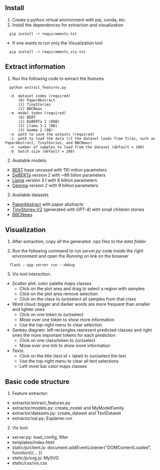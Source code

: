 
## **Install**

1. Create a python virtual environment with pip, conda, etc.
2. Install the dependences for extraction and visualization

```
  pip install -r requirements.txt
```

  - If one wants to run only the Visualization tool

```
  pip install -r requirements_vis.txt
```

## **Extract information**

1. Run the following code to extract the features

``` 
  python extract_features.py 
  
  -d  dataset index (required)
      (0) PaperAbstract
      (1) TinyStories
      (2) BBCNews
  -m  model index (required)
      (0) BERT
      (1) DeBERTa 2 (88B)
      (2) Llama 3.1 (8B)
      (3) Gemma 2 (9B)
  -o  path to save the outputs (required)
  -s  path to load the data (if the dataset loads from files, such as PaperAbstract, TinyStories, and BBCNews)
  -n  number of samples to load from the dataset (default = 100)
  -b  batch size (default = 100)
``` 

2. Available models

  - [BERT](https://huggingface.co/google-bert/bert-base-uncased) base uncased with 110 milion parameters
  - [DeBERTa](https://huggingface.co/microsoft/deberta-v2-xlarge) version 2 with ~88 bilion parameters
  - [Llama](https://huggingface.co/meta-llama/Llama-3.1-8B) version 3.1 with 8 billion parameters
  - [Gemma](https://huggingface.co/google/gemma-2-9b) version 2 with 9 billion parameters

3. Available datasets

  - [PaperAbstract](https://www.kaggle.com/datasets/blessondensil294/topic-modeling-for-research-articles) with paper abstracts
  - [TinyStories-V2](https://huggingface.co/datasets/roneneldan/TinyStories) (generated with GPT-4) with small children stories
  - [BBCNews](http://mlg.ucd.ie/datasets/bbc.html)

## **Visualization**

1. After extraction, copy all the generated .npz files to the *data folder*

2. Run the following command to run *server.py* code inside the right environment and open the *Running on* link on the browser

```
  flask --app server run --debug
```

3. Vis tool interaction:
  * Scatter plot: color palette maps classes
    - Click on the plot area and drag to select a region with samples
    - Click on the plot area remove selection
    - Click on the class to (un)select all samples from that class
  * Word cloud: bigger and darker words are more frequent than smaller and lighter ones
    - Click on one token to (un)select  
    - Mose over one token to show more information
    - Use the top-right menu to clear selection
  * Sankey diagram: left rectangles represent predicted classes and right ones the more important tokens for each prediction
    - Click on one class/token to (un)select
    - Mose over one link to show more information
  * Texts:
    - Click on the title (text id + label) to (un)select the text
    - Use the top-right menu to clear all text selections
    - Left-most bar color maps classes

## **Basic code structure**

1. Feature extractor:
  - extractor/extract_features.py
  - extractor/models.py: create_model and MyModelFamily
  - extractor/datasets.py: create_dataset and TextDataset
  - extractor/xai.py: Explainer.run
  
2. Vis tool:
  - server.py: load_config, filter
  - templates/index.html
  - static/js/client.js: document.addEventListener("DOMContentLoaded", function(){ .. })
  - static/js/svg.js: MySVG
  - static/css/vis.css

